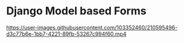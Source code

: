 # Django Model based Forms



https://user-images.githubusercontent.com/103352460/210595496-d3c77b6e-1bb7-4221-89fb-53267c994f60.mp4

